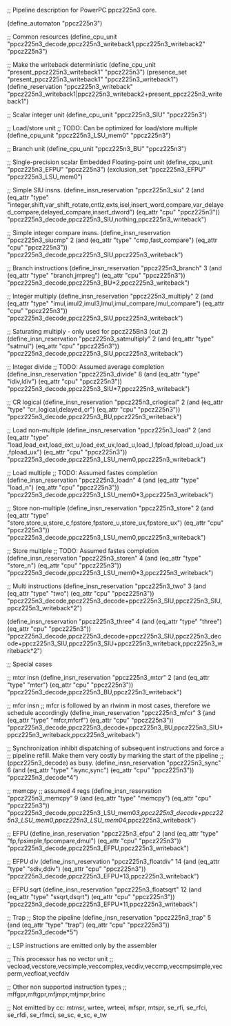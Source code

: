 ;; Pipeline description for PowerPC ppcz225n3 core.

(define_automaton "ppcz225n3")

;; Common resources
(define_cpu_unit "ppcz225n3_decode,ppcz225n3_writeback1,ppcz225n3_writeback2" "ppcz225n3")

;; Make the writeback deterministic
(define_cpu_unit "present_ppcz225n3_writeback1" "ppcz225n3")
(presence_set "present_ppcz225n3_writeback1" "ppcz225n3_writeback1")
(define_reservation "ppcz225n3_writeback" "ppcz225n3_writeback1|ppcz225n3_writeback2+present_ppcz225n3_writeback1")

;; Scalar integer unit
(define_cpu_unit "ppcz225n3_SIU" "ppcz225n3")

;; Load/store unit
;; TODO: Can be optimized for load/store multiple
(define_cpu_unit "ppcz225n3_LSU_mem0" "ppcz225n3")

;; Branch unit
(define_cpu_unit "ppcz225n3_BU" "ppcz225n3")

;; Single-precision scalar Embedded Floating-point unit
(define_cpu_unit "ppcz225n3_EFPU" "ppcz225n3")
(exclusion_set "ppcz225n3_EFPU" "ppcz225n3_LSU_mem0")

;; Simple SIU insns.
(define_insn_reservation "ppcz225n3_siu" 2
  (and (eq_attr "type" "integer,shift,var_shift_rotate,cntlz,exts,isel,insert_word,compare,var_delayed_compare,delayed_compare,insert_dword")
       (eq_attr "cpu" "ppcz225n3"))
  "ppcz225n3_decode,ppcz225n3_SIU,nothing,ppcz225n3_writeback")

;; Simple integer compare insns.
(define_insn_reservation "ppcz225n3_siucmp" 2
  (and (eq_attr "type" "cmp,fast_compare")
       (eq_attr "cpu" "ppcz225n3"))
  "ppcz225n3_decode,ppcz225n3_SIU,ppcz225n3_writeback")

;; Branch instructions
(define_insn_reservation "ppcz225n3_branch" 3
  (and (eq_attr "type" "branch,jmpreg")
       (eq_attr "cpu" "ppcz225n3"))
  "ppcz225n3_decode,ppcz225n3_BU*2,ppcz225n3_writeback")

;; Integer multiply
(define_insn_reservation "ppcz225n3_multiply" 2
  (and (eq_attr "type" "imul,imul2,imul3,lmul,imul_compare,lmul_compare")
       (eq_attr "cpu" "ppcz225n3"))
  "ppcz225n3_decode,ppcz225n3_SIU,ppcz225n3_writeback")

;; Saturating multiply - only used for ppcz225Bn3 (cut 2)
(define_insn_reservation "ppcz225n3_satmultiply" 2
  (and (eq_attr "type" "satmul")
       (eq_attr "cpu" "ppcz225n3"))
  "ppcz225n3_decode,ppcz225n3_SIU,ppcz225n3_writeback")

;; Integer divide
;; TODO: Assumed average completion
(define_insn_reservation "ppcz225n3_divide" 8
  (and (eq_attr "type" "idiv,ldiv")
       (eq_attr "cpu" "ppcz225n3"))
  "ppcz225n3_decode,ppcz225n3_SIU*7,ppcz225n3_writeback")

;; CR logical
(define_insn_reservation "ppcz225n3_crlogical" 2
  (and (eq_attr "type" "cr_logical,delayed_cr")
       (eq_attr "cpu" "ppcz225n3"))
  "ppcz225n3_decode,ppcz225n3_BU,ppcz225n3_writeback")

;; Load non-multiple
(define_insn_reservation "ppcz225n3_load" 2
  (and (eq_attr "type" "load,load_ext,load_ext_u,load_ext_ux,load_u,load_l,fpload,fpload_u,load_ux,fpload_ux")
       (eq_attr "cpu" "ppcz225n3"))
  "ppcz225n3_decode,ppcz225n3_LSU_mem0,ppcz225n3_writeback")

;; Load multiple
;; TODO: Assumed fastes completion
(define_insn_reservation "ppcz225n3_loadn" 4
  (and (eq_attr "type" "load_n")
       (eq_attr "cpu" "ppcz225n3"))
  "ppcz225n3_decode,ppcz225n3_LSU_mem0*3,ppcz225n3_writeback")

;; Store non-multiple
(define_insn_reservation "ppcz225n3_store" 2
  (and (eq_attr "type" "store,store_u,store_c,fpstore,fpstore_u,store_ux,fpstore_ux")
       (eq_attr "cpu" "ppcz225n3"))
  "ppcz225n3_decode,ppcz225n3_LSU_mem0,ppcz225n3_writeback")

;; Store multiple
;; TODO: Assumed fastes completion
(define_insn_reservation "ppcz225n3_storen" 4
  (and (eq_attr "type" "store_n")
       (eq_attr "cpu" "ppcz225n3"))
  "ppcz225n3_decode,ppcz225n3_LSU_mem0*3,ppcz225n3_writeback")

;; Multi instructions
(define_insn_reservation "ppcz225n3_two" 3
  (and (eq_attr "type" "two")
       (eq_attr "cpu" "ppcz225n3"))
  "ppcz225n3_decode,ppcz225n3_decode+ppcz225n3_SIU,ppcz225n3_SIU,ppcz225n3_writeback*2")

(define_insn_reservation "ppcz225n3_three" 4
  (and (eq_attr "type" "three")
       (eq_attr "cpu" "ppcz225n3"))
  "ppcz225n3_decode,ppcz225n3_decode+ppcz225n3_SIU,ppcz225n3_decode+ppcz225n3_SIU,ppcz225n3_SIU+ppcz225n3_writeback,ppcz225n3_writeback*2")

;; Special cases

;; mtcr insn
(define_insn_reservation "ppcz225n3_mtcr" 2
  (and (eq_attr "type" "mtcr")
       (eq_attr "cpu" "ppcz225n3"))
  "ppcz225n3_decode,ppcz225n3_BU,ppcz225n3_writeback")

;; mfcr insn
;; mfcr is followed by an rlwinm in most cases, therefore we schedule accordingly
(define_insn_reservation "ppcz225n3_mfcr" 3
  (and (eq_attr "type" "mfcr,mfcrf")
       (eq_attr "cpu" "ppcz225n3"))
  "ppcz225n3_decode,ppcz225n3_decode+ppcz225n3_BU,ppcz225n3_SIU+ppcz225n3_writeback,ppcz225n3_writeback")

;; Synchronization inhibit dispatching of subsequent instructions and force a
;; pipeline refill. Make them very costly by marking the start of the pipeline
;; (ppcz225n3_decode) as busy.
(define_insn_reservation "ppcz225n3_sync" 6
  (and (eq_attr "type" "isync,sync")
       (eq_attr "cpu" "ppcz225n3"))
  "ppcz225n3_decode*4")

;; memcpy
;; assumed 4 regs
(define_insn_reservation "ppcz225n3_memcpy" 9
  (and (eq_attr "type" "memcpy")
       (eq_attr "cpu" "ppcz225n3"))
  "ppcz225n3_decode,ppcz225n3_LSU_mem0*3,ppcz225n3_decode+ppcz225n3_LSU_mem0,ppcz225n3_LSU_mem0*4,ppcz225n3_writeback")

;; EFPU
(define_insn_reservation "ppcz225n3_efpu" 2
  (and (eq_attr "type" "fp,fpsimple,fpcompare,dmul")
       (eq_attr "cpu" "ppcz225n3"))
  "ppcz225n3_decode,ppcz225n3_EFPU,ppcz225n3_writeback")

;; EFPU div
(define_insn_reservation "ppcz225n3_floatdiv" 14
  (and (eq_attr "type" "sdiv,ddiv")
       (eq_attr "cpu" "ppcz225n3"))
  "ppcz225n3_decode,ppcz225n3_EFPU*13,ppcz225n3_writeback")

;; EFPU sqrt
(define_insn_reservation "ppcz225n3_floatsqrt" 12
  (and (eq_attr "type" "ssqrt,dsqrt")
       (eq_attr "cpu" "ppcz225n3"))
  "ppcz225n3_decode,ppcz225n3_EFPU*11,ppcz225n3_writeback")

;; Trap
;; Stop the pipeline
(define_insn_reservation "ppcz225n3_trap" 5
  (and (eq_attr "type" "trap")
       (eq_attr "cpu" "ppcz225n3"))
  "ppcz225n3_decode*5")

;; LSP instructions are emitted only by the assembler

;; This processor has no vector unit
;; vecload,vecstore,vecsimple,veccomplex,vecdiv,veccmp,veccmpsimple,vecperm,vecfloat,vecfdiv

;; Other non supported instruction types
;; mffgpr,mftgpr,mfjmpr,mtjmpr,brinc

;; Not emitted by cc: mtmsr, wrtee, wrteei, mfspr, mtspr, se_rfi, se_rfci, se_rfdi, se_rfmci, se_sc, e_sc, e_tw
